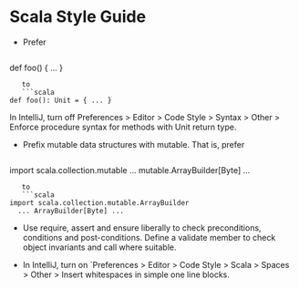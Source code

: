 # Scala Style Guide

 - Prefer
   ```scala
def foo() { ... }
```
   to
   ```scala
def foo(): Unit = { ... }
```
   In IntelliJ, turn off Preferences > Editor > Code Style > Syntax > Other > Enforce procedure syntax for methods with Unit return type.

 - Prefix mutable data structures with mutable.  That is, prefer
   ```scala
import scala.collection.mutable
  ... mutable.ArrayBuilder[Byte] ...
```
   to
   ```scala
import scala.collection.mutable.ArrayBuilder
  ... ArrayBuilder[Byte] ...
```

 - Use require, assert and ensure liberally to check preconditions, conditions and post-conditions.  Define a validate member to check object invariants and call where suitable.

 - In IntelliJ, turn on `Preferences > Editor > Code Style > Scala > Spaces > Other > Insert whitespaces in simple one line blocks.
